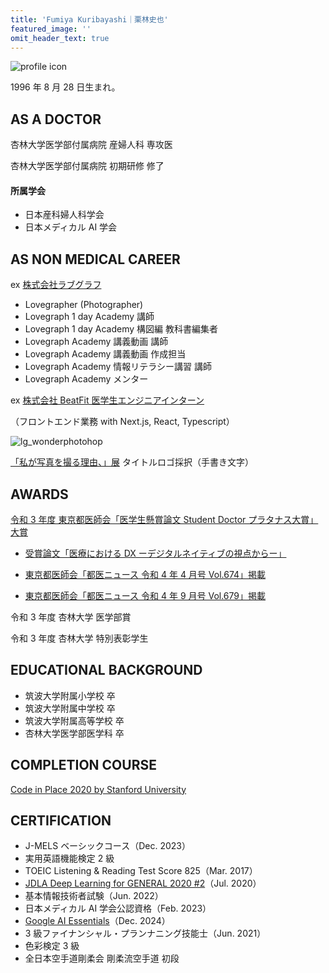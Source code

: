 ```yaml
---
title: 'Fumiya Kuribayashi｜栗林史也'
featured_image: ''
omit_header_text: true
---
```


![profile icon](../images/studio2.jpg)

1996 年 8 月 28 日生まれ。

## AS A DOCTOR

杏林大学医学部付属病院 産婦人科 専攻医

杏林大学医学部付属病院 初期研修 修了

#### 所属学会

- 日本産科婦人科学会
- 日本メディカル AI 学会

## AS NON MEDICAL CAREER

ex [株式会社ラブグラフ](https://lovegraph.me/)

- Lovegrapher (Photographer)
- Lovegraph 1 day Academy 講師
- Lovegraph 1 day Academy 構図編 教科書編集者
- Lovegraph Academy 講義動画 講師
- Lovegraph Academy 講義動画 作成担当
- Lovegraph Academy 情報リテラシー講習 講師
- Lovegraph Academy メンター

ex [株式会社 BeatFit 医学生エンジニアインターン](https://note.com/cyrus_note/n/n5acb9c1f3873)

（フロントエンド業務 with Next.js, React, Typescript）

![lg_wonderphotohop](../images/lg_wonderphotoshop.JPG)

[「私が写真を撮る理由、」展](https://prtimes.jp/main/html/rd/p/000000090.000017680.html) タイトルロゴ採択（手書き文字）

## AWARDS

[令和 3 年度 東京都医師会「医学生懸賞論文 Student Doctor プラタナス大賞」大賞](https://www.tokyo.med.or.jp/25814)

- [受賞論文「医療における DX ーデジタルネイティブの視点からー」](https://www.tokyo.med.or.jp/wp-content/uploads/application/pdf/studentdoctor-platanus2021.pdf#page=5)

- [東京都医師会「都医ニュース 令和 4 年 4 月号 Vol.674」掲載](https://www.tokyo.med.or.jp/wp-content/uploads/toi_news/application/pdf/toi20220401.pdf#page=2)
- [東京都医師会「都医ニュース 令和 4 年 9 月号 Vol.679」掲載](https://tokyo.med.or.jp/wp-content/uploads/toi_news/application/pdf/toi20220901.pdf#page=3)

令和 3 年度 杏林大学 医学部賞

令和 3 年度 杏林大学 特別表彰学生

## EDUCATIONAL BACKGROUND

- 筑波大学附属小学校 卒
- 筑波大学附属中学校 卒
- 筑波大学附属高等学校 卒
- 杏林大学医学部医学科 卒

## COMPLETION COURSE

[Code in Place 2020 by Stanford University](https://codeinplace.stanford.edu/)

## CERTIFICATION

- J-MELS ベーシックコース（Dec. 2023）
- 実用英語機能検定 2 級
- TOEIC Listening & Reading Test Score 825（Mar. 2017）
- [JDLA Deep Learning for GENERAL 2020 #2](https://www.openbadge-global.com/api/v1.0/openBadge/v2/Wallet/Public/GetAssertionShare/OHNJUzMzOXIrc0NlbmpXTFI0d0JCdz09)（Jul. 2020）
- 基本情報技術者試験（Jun. 2022）
- 日本メディカル AI 学会公認資格（Feb. 2023）
- [Google AI Essentials](https://www.coursera.org/account/accomplishments/verify/1WU622STJI4U)（Dec. 2024）
- 3 級ファイナンシャル・プランナニング技能士（Jun. 2021）
- 色彩検定 3 級
- 全日本空手道剛柔会 剛柔流空手道 初段
